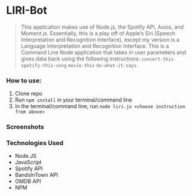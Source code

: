 # LIRI-Bot
>This application makes use of Node.js, the Spotify API, Axios, and Moment.js. Essentially, this is a play off of Apple’s Siri (Speech Interpretation and Recognition Interface), except my version is a Language Interpretation and Recognition Interface. This is a Command Line Node application that takes in user parameters and gives data back using the following instructions:
`concert-this` `spotify-this-song` `movie-this` `do-what-it-says`

### How to use:

1. Clone repo
2. Run `npm install` in your terminal/command line 
3. In the terminal/command line, run `node liri.js <choose instruction from above>`

### Screenshots



### Technologies Used

* Node.JS
* JavaScript
* Spotify API
* BandsInTown API 
* OMDB API
* NPM 
